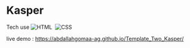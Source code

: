 # Kasper

Tech use 
![HTML](https://img.shields.io/badge/-HTML-05122A?style=flat&logo=HTML5)&nbsp;
![CSS](https://img.shields.io/badge/-CSS-05122A?style=flat&logo=CSS3&logoColor=1572B6)&nbsp;

live demo :
https://abdallahgomaa-ag.github.io/Template_Two_Kasper/
